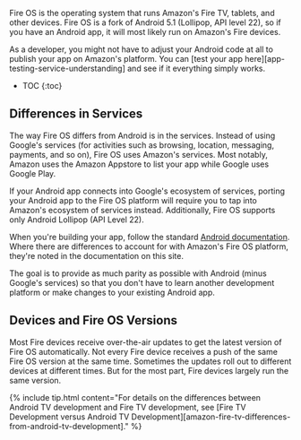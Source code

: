 Fire OS is the operating system that runs Amazon's Fire TV, tablets, and other devices. Fire OS is a fork of Android 5.1 (Lollipop, API level 22), so if you have an Android app, it will most likely run on Amazon's Fire devices.

As a developer, you might not have to adjust your Android code at all to publish your app on Amazon's platform. You can [test your app here][app-testing-service-understanding] and see if it everything simply works.

* TOC
{:toc}

## Differences in Services

The way Fire OS differs from Android is in the services. Instead of using Google's services (for activities such as browsing, location, messaging, payments, and so on), Fire OS uses Amazon's services. Most notably, Amazon uses the Amazon Appstore to list your app while Google uses Google Play.

If your Android app connects into Google's ecosystem of services, porting your Android app to the Fire OS platform will require you to tap into Amazon's ecosystem of services instead. Additionally, Fire OS supports only Android Lollipop (API Level 22).

When you're building your app, follow the standard [Android documentation](https://developer.android.com/). Where there are differences to account for with Amazon's Fire OS platform, they're noted in the documentation on this site.

The goal is to provide as much parity as possible with Android (minus Google's services) so that you don't have to learn another development platform or make changes to your existing Android app.

## Devices and Fire OS Versions

Most Fire devices receive over-the-air updates to get the latest version of Fire OS automatically. Not every Fire device receives a push of the same Fire OS version at the same time. Sometimes the updates roll out to different devices at different times. But for the most part, Fire devices largely run the same version.

{% include tip.html content="For details on the differences between Android TV development and Fire TV development, see [Fire TV Development versus Android TV Development][amazon-fire-tv-differences-from-android-tv-development]." %}